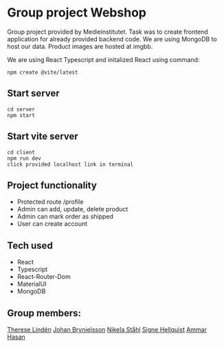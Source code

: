 # Group project Webshop

Group project provided by Medieinstitutet. Task was to create frontend application for already provided backend code.
We are using MongoDB to host our data. Product images are hosted at imgbb.

We are using React Typescript and initalized React using command:

```
npm create @vite/latest

```

## Start server

```
cd server
npm start

```

## Start vite server

```
cd client
npm run dev
click provided localhost link in terminal
```

## Project functionality

- Protected route /profile
- Admin can add, update, delete product
- Admin can mark order as shipped
- User can create account

## Tech used

- React
- Typescript
- React-Router-Dom
- MaterialUI
- MongoDB

## Group members:

[Therese Lindén](https://github.com/thereselinden)
[Johan Brynielsson](https://github.com/johanbry)
[Nikela Ståhl](https://github.com/ilonik)
[Signe Hellquist](https://github.com/SigneAnnaMaria)
[Ammar Hasan](https://github.com/ammarhasan011)
